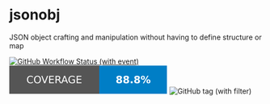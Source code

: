 # jsonobj

JSON object crafting and manipulation without having to define structure or map

[![GitHub Workflow Status (with event)](https://img.shields.io/github/actions/workflow/status/0xrawsec/jsonobj/go.yml?style=for-the-badge)](https://github.com/0xrawsec/jsonobj/actions/workflows/go.yml)
![Coverage](https://raw.githubusercontent.com/0xrawsec/jsonobj/coverage/badge.svg)
![GitHub tag (with filter)](https://img.shields.io/github/v/tag/0xrawsec/jsonobj?style=for-the-badge&label=version&color=orange)
